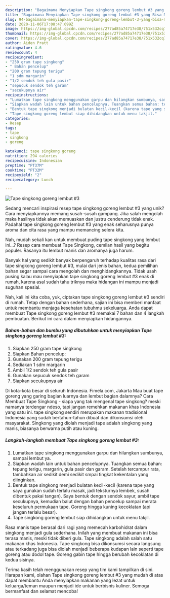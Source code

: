 ```yaml
---
description: "Bagaimana Menyiapkan Tape singkong goreng lembut #3 yang Bisa Manjain Lidah"
title: "Bagaimana Menyiapkan Tape singkong goreng lembut #3 yang Bisa Manjain Lidah"
slug: 94-bagaimana-menyiapkan-tape-singkong-goreng-lembut-3-yang-bisa-manjain-lidah
date: 2020-11-06T17:08:47.099Z
image: https://img-global.cpcdn.com/recipes/277ad85a74717e38/751x532cq70/tape-singkong-goreng-lembut-3-foto-resep-utama.jpg
thumbnail: https://img-global.cpcdn.com/recipes/277ad85a74717e38/751x532cq70/tape-singkong-goreng-lembut-3-foto-resep-utama.jpg
cover: https://img-global.cpcdn.com/recipes/277ad85a74717e38/751x532cq70/tape-singkong-goreng-lembut-3-foto-resep-utama.jpg
author: Aiden Pratt
ratingvalue: 4.6
reviewcount: 4
recipeingredient:
- "250 gram tape singkong"
- " Bahan pencelup"
- "200 gram tepung terigu"
- "1 sdm margarin"
- "1/2 sendok teh gula pasir"
- "sepucuk sendok teh garam"
- "secukupnya air"
recipeinstructions:
- "Lumatkan tape singkong menggunakan garpu dan hilangkan sumbunya, sampai lembut ya."
- "Siapkan wadah lain untuk bahan pencelupnya. Tuangkan semua bahan: tepung terigu, margarin, gula pasir dan garam. Setelah tercampur rata, tambahkan air sedikit demi sedikit smpai tingkat kekentalan yang diinginkan."
- "Bentuk tape singkong menjadi bulatan kecil-kecil (karena tape yang saya gunakan sudah terlalu masak, jadi teksturnya lembek, susah dibentuk pakai tangan). Saya bentuk dengan sendok sayur, ambil tape secukupnya, kemudian balut dengan bahan pencelup sampai merata keseluruh permukaan tape. Goreng hingga kuning kecoklatan (api jangan terlalu besar)."
- "Tape singkong goreng lembut siap dihidangkan untuk menu takjil."
categories:
- Resep
tags:
- tape
- singkong
- goreng

katakunci: tape singkong goreng 
nutrition: 294 calories
recipecuisine: Indonesian
preptime: "PT37M"
cooktime: "PT32M"
recipeyield: "2"
recipecategory: Lunch

---
```



![Tape singkong goreng lembut #3](https://img-global.cpcdn.com/recipes/277ad85a74717e38/751x532cq70/tape-singkong-goreng-lembut-3-foto-resep-utama.jpg)

Sedang mencari inspirasi resep tape singkong goreng lembut #3 yang unik? Cara menyiapkannya memang susah-susah gampang. Jika salah mengolah maka hasilnya tidak akan memuaskan dan justru cenderung tidak enak. Padahal tape singkong goreng lembut #3 yang enak seharusnya punya aroma dan cita rasa yang mampu memancing selera kita.

Nah, mudah sekali kan untuk membuat puding tape singkong yang lembut ini…? Resep cara membuat Tape Singkong, cemilan hasil yang begitu populer. Rasanya itu lembut manis dan aromanya juga harum.

Banyak hal yang sedikit banyak berpengaruh terhadap kualitas rasa dari tape singkong goreng lembut #3, mulai dari jenis bahan, kedua pemilihan bahan segar sampai cara mengolah dan menghidangkannya. Tidak usah pusing kalau mau menyiapkan tape singkong goreng lembut #3 enak di rumah, karena asal sudah tahu triknya maka hidangan ini mampu menjadi suguhan spesial.


Nah, kali ini kita coba, yuk, ciptakan tape singkong goreng lembut #3 sendiri di rumah. Tetap dengan bahan sederhana, sajian ini bisa memberi manfaat untuk membantu menjaga kesehatan tubuhmu sekeluarga. Anda dapat membuat Tape singkong goreng lembut #3 memakai 7 bahan dan 4 langkah pembuatan. Berikut ini cara dalam menyiapkan hidangannya.

<!--inarticleads1-->

##### Bahan-bahan dan bumbu yang dibutuhkan untuk menyiapkan Tape singkong goreng lembut #3:

1. Siapkan 250 gram tape singkong
1. Siapkan  Bahan pencelup:
1. Gunakan 200 gram tepung terigu
1. Sediakan 1 sdm margarin
1. Ambil 1/2 sendok teh gula pasir
1. Gunakan sepucuk sendok teh garam
1. Siapkan secukupnya air


Di kota-kota besar di seluruh Indonesia. Fimela.com, Jakarta Mau buat tape goreng yang garing bagian luarnya dan lembut bagian dalamnya? Cara Membuat Tape Singkong - siapa yang tak mengenal tape singkong? meski namanya terdengar ndeso, tapi jangan remehkan makanan khas Indonesia yang satu ini. tape singkong sendiri merupakan makanan tradisional Indonesia yang sudah bertahun-tahun dibuat dan dikonsumsi oleh masyarakat. Singkong yang diolah menjadi tape adalah singkong yang manis, biasanya berwarna putih atau kuning. 

<!--inarticleads2-->

##### Langkah-langkah membuat Tape singkong goreng lembut #3:

1. Lumatkan tape singkong menggunakan garpu dan hilangkan sumbunya, sampai lembut ya.
1. Siapkan wadah lain untuk bahan pencelupnya. Tuangkan semua bahan: tepung terigu, margarin, gula pasir dan garam. Setelah tercampur rata, tambahkan air sedikit demi sedikit smpai tingkat kekentalan yang diinginkan.
1. Bentuk tape singkong menjadi bulatan kecil-kecil (karena tape yang saya gunakan sudah terlalu masak, jadi teksturnya lembek, susah dibentuk pakai tangan). Saya bentuk dengan sendok sayur, ambil tape secukupnya, kemudian balut dengan bahan pencelup sampai merata keseluruh permukaan tape. Goreng hingga kuning kecoklatan (api jangan terlalu besar).
1. Tape singkong goreng lembut siap dihidangkan untuk menu takjil.


Rasa manis tape berasal dari ragi yang memecah karbohidrat dalam singkong menjadi gula sederhana. Inilah yang membuat makanan ini bisa terasa manis, meski tidak diberi gula. Tape singkong adalah salah satu makanan khas Indonesia. Tape singkong bisa dikonsumsi secara langsung atau terkadang juga bisa diolah menjadi beberapa kudapan lain seperti tape goreng atau dodol tape. Goreng gabin tape hingga berubah kecoklatan di kedua sisinya. 

Terima kasih telah menggunakan resep yang tim kami tampilkan di sini. Harapan kami, olahan Tape singkong goreng lembut #3 yang mudah di atas dapat membantu Anda menyiapkan makanan yang lezat untuk keluarga/teman maupun menjadi ide untuk berbisnis kuliner. Semoga bermanfaat dan selamat mencoba!
